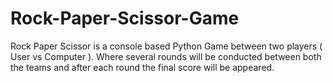 # Rock-Paper-Scissor-Game
Rock Paper Scissor is a console based Python Game between two players ( User vs Computer ).
Where several rounds will be conducted between both the teams and after each round the final score will be appeared.
